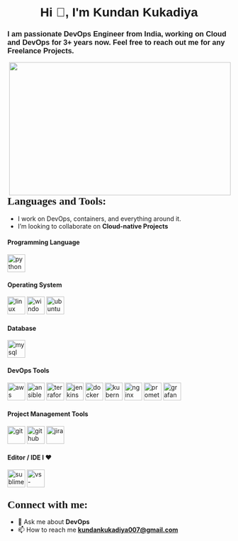 <!-- Header Section -->
<h1 align="center"><font face="Arial">Hi 👋, I'm Kundan Kukadiya </h1>
<h3> I am passionate DevOps Engineer from India, working on Cloud and DevOps for 3+ years now. Feel free to reach out me for any Freelance Projects.</font></h3>

<!-- GIF -->
<img align="right" height="300" width="500" src="https://camo.githubusercontent.com/cae12fddd9d6982901d82580bdf321d81fb299141098ca1c2d4891870827bf17/68747470733a2f2f6d69726f2e6d656469756d2e636f6d2f6d61782f313336302f302a37513379765349765f7430696f4a2d5a2e676966" />

<!-- Languages and Tools Section -->
<h3 align="left"><font size="+2" face="Verdana">Languages and Tools:</font></h3>


- I work on DevOps, containers, and everything around it.
- I’m looking to collaborate on **Cloud-native Projects**



#### Programming Language
<p align="left"> <img src="https://www.svgrepo.com/show/452091/python.svg" alt="python" title="python" width="40" height="40"/>

#### Operating System
<p align="left"><img src="https://brandlogos.net/wp-content/uploads/2020/03/Linux-logo.png" alt="linux" title="linux" width="40" height="40"/> 
   <img src="https://www.svgrepo.com/show/217793/windows.svg" alt="windows" title="windows" width="40" height="40"/>
  <img src="https://www.vectorlogo.zone/logos/ubuntu/ubuntu-icon.svg" alt="ubuntu" title="ubuntu" width="40" height="40"/>

#### Database 
<p align="left"><img src="https://www.svgrepo.com/show/355133/mysql.svg" alt="mysql" title="mysql" width="40" height="40"/>


#### DevOps Tools
<p align="left"><img src="https://www.vectorlogo.zone/logos/amazon_aws/amazon_aws-icon.svg" alt="aws" title="aws" width="40" height="40"/>
<img src="https://www.vectorlogo.zone/logos/ansible/ansible-icon.svg" alt="ansible" title="ansible" width="40" height="40"/> 
  <img src="https://www.vectorlogo.zone/logos/terraformio/terraformio-icon.svg" alt="terraform" title="terraform" width="40" height="40"/> 
  <img src="https://www.vectorlogo.zone/logos/jenkins/jenkins-icon.svg" alt="jenkins" title="jenkins" width="40" height="40"/>   
  <img src="https://www.svgrepo.com/show/303231/docker-logo.svg" alt="docker" title="docker" width="40" height="40"/>  
 <img src="https://www.vectorlogo.zone/logos/kubernetes/kubernetes-icon.svg" alt="kubernetes" title="kubernetes" width="40" height="40"/>  
 <img src="https://www.svgrepo.com/show/303554/nginx-logo.svg" alt="nginx" title="nginx" width="40" height="40"/>
  <img src="https://www.vectorlogo.zone/logos/prometheusio/prometheusio-icon.svg" alt="promethues" title="promethues" width="40" height="40"/> 
  <img src="https://www.vectorlogo.zone/logos/grafana/grafana-icon.svg" alt="grafana" title="grafana" width="40" height="40"/> </p>

#### Project Management Tools
<p align="left"><img src="https://www.vectorlogo.zone/logos/git-scm/git-scm-icon.svg" alt="git" title="git" width="40" height="40"/>  
<img src="https://www.vectorlogo.zone/logos/github/github-icon.svg" alt="github" title="github" width="40" height="40"/>
<img src="https://www.vectorlogo.zone/logos/atlassian_jira/atlassian_jira-icon.svg" alt="jira" title="jira" width="40" height="40"/></p>

#### Editor / IDE I ♥
<p align="left"><img src="https://cdn.worldvectorlogo.com/logos/sublime-text.svg" alt="sublime" title="sublime" width="40" height="40"/> 
  <img src="https://www.vectorlogo.zone/logos/visualstudio_code/visualstudio_code-icon.svg" alt="vs-code" title="vs-code" width="40" height="40"/> </p>

<!-- Contact Section -->
<h3 align="left"><font size="+2" face="Verdana">Connect with me:</font></h3>
<p align="left">
</p>

- 💬 Ask me about **DevOps**
- 📫 How to reach me **[kundankukadiya007@gmail.com](mailto:kundankukadiya007@gmail.com)**
